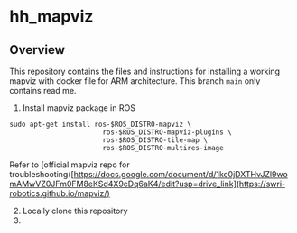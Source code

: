 # hh_mapviz

## Overview
This repository contains the files and instructions for installing a working mapviz with docker file for ARM architecture. This branch `main` only contains read me.  

1. Install mapviz package in ROS
```
sudo apt-get install ros-$ROS_DISTRO-mapviz \
                       ros-$ROS_DISTRO-mapviz-plugins \
                       ros-$ROS_DISTRO-tile-map \
                       ros-$ROS_DISTRO-multires-image
```

Refer to [official mapviz repo for troubleshooting([https://docs.google.com/document/d/1kc0jDXTHvJZl9womAMwVZ0JFm0FM8eKSd4X9cDq6aK4/edit?usp=drive_link](https://swri-robotics.github.io/mapviz/)

2. Locally clone this repository
3. 
